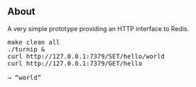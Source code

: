 About
-----

A very simple prototype providing an HTTP interface to Redis.

<pre>
make clean all
./turnip &
curl http://127.0.0.1:7379/SET/hello/world
curl http://127.0.0.1:7379/GET/hello

→ “world”
</pre>
